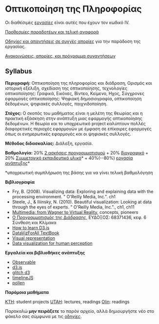# Οπτικοποίηση της Πληροφορίας

Οι διαθέσιμες [εργασίες](https://courses-ionio.github.io/projects/) είναι αυτές που έχουν τον κωδικό ΙV.

[Προθεσμίες παραδοτέων και τελική αναφορά](https://courses-ionio.github.io/help/deliverables/)

[Οδηγίες και απαντήσεις σε συχνές απορίες](https://courses-ionio.github.io/help/) για την παράδοση της εργασίας.

[Ανακοινώσεις, απορίες, και πρόγραμμα συναντήσεων](https://github.com/upatras-hci/iv/issues)

## Syllabus

**Περιγραφή:** Οπτικοποίηση της πληροφορίας και διάδραση, Ορισμός και ιστορική εξέλιξη, σχεδίαση της οπτικοποίησης, τεχνολογίες οπτικοποίησης: Γραφικά, Εικόνες, Βίντεο, Κείμενο, Ηχος, Σύγχρονες εφαρμογές οπτικοποίησης: Ψηφιακή δημοσιογραφία, οπτικοποίηση δεδομένων, ψηφιακές συλλογές, παιχνιδοποίηση.

**Στόχος:** Ο σκοπός του μαθήματος είναι η μελέτη της θεωρίας και η πρακτική εξάσκηση στην ανάπτυξη μιας εφαρμογής οπτικοποίησης δεδομένων. Η θεωρία και το υποχρεωτικό project καλύπτουν πολλές διαφορετικές περιοχές εφαρμογών με έμφαση σε επίκαιρες εφαρμογές όπως οι ενημερωτικές εφαρμογές και οι ψηφιακές συλλογές.

**Μέθοδος διδασκαλίας:** Διάλεξη, εργασία.

**Βαθμολογία:** 20% [2 ασκήσεις προγραμματισμού](https://courses-ionio.github.io/projects/remix) + 20% [βιογραφικό](https://courses-ionio.github.io/projects/cv/) + 20% [Συμμετοχικό εκπαιδευτικό υλικό](https://courses-ionio.github.io/projects/social)* + 40%(--80%) [εργασία ανάπτυξης](https://courses-ionio.github.io/projects/dev/)*

*υποχρεωτική συμπλήρωση της βάσης για να γίνει τελική βαθμολόγηση

**Βιβλιογραφία** 

* Fry, B. (2008). Visualizing data: Exploring and explaining data with the processing environment. " O'Reilly Media, Inc.". ch1
* Steele, J., & Iliinsky, N. (2010). Beautiful visualization: Looking at data through the eyes of experts. " O'Reilly Media, Inc."., ch1, ch11
* [Multimedia: from Wagner to Virtual Reality](https://web.archive.org/web/20180731072917/http://w2vr.com/concepts/concepts.html), concepts, pioneers
* [Ο Προγραμματισμός της Διάδρασης](https://pibook.epidro.me), ΕΥΔΟΞΟΣ: 68371436, κεφ. 6 Σύνθεση και Κλίμακα
* [How to learn D3.js](https://wattenberger.com/blog/d3)
* [DataVizForAll TextBook](https://github.com/DataVizForAll/datavizforall-bookdown)
* [Visual representation](https://www.interaction-design.org/literature/book/the-encyclopedia-of-human-computer-interaction-2nd-ed/visual-representation)
* [Data visualization for human perception](https://www.interaction-design.org/literature/book/the-encyclopedia-of-human-computer-interaction-2nd-ed/data-visualization-for-human-perception)

**Εργαλεία και βιβλιοθήκες ανάπτυξης**
* [Observable](https://observablehq.com)
* [d3.js](https://d3js.org)
* [glitch d3](https://glitch.com/@guides/guide-to-d-3)
* [timelineJS](https://timeline.knightlab.com)
* [pollen](https://docs.racket-lang.org/pollen/)

**Παρόμοια μαθήματα**

[KTH](https://www.kth.se/social/course/DH2321/): student projects
[UTAH](http://www.sci.utah.edu/~miriah/cs6964/): lectures, readings
[Olin](https://github.com/MimiOnuoha/Impossible-Maps): readings

Παρακαλώ **μην πειράξετε** το παρόν αρχείο, αλλά δημιουργήστε νέο στο φάκελο σας σύμφωνα με τις [οδηγίες](https://courses-ionio.github.io/help/guide/).
